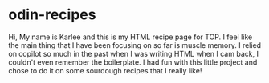 # odin-recipes
Hi, My name is Karlee and this is my HTML recipe page for TOP. I feel like the main thing that I have been focusing on so far is muscle memory. I relied on copilot so much in the past when I was writing HTML when I cam back, I couldn't even remember the boilerplate. I had fun with this little project and chose to do it on some sourdough recipes that I really like!
